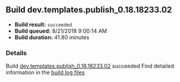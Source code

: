 ## Build dev.templates.publish_0.18.18233.02
- **Build result:** `succeeded`
- **Build queued:** 8/21/2018 9:00:14 AM
- **Build duration:** 41.80 minutes
### Details
Build [dev.templates.publish_0.18.18233.02](https://winappstudio.visualstudio.com/web/build.aspx?pcguid=a4ef43be-68ce-4195-a619-079b4d9834c2&builduri=vstfs%3a%2f%2f%2fBuild%2fBuild%2f26126) succeeded
Find detailed information in the [build log files](https://uwpctdiags.blob.core.windows.net/buildlogs/dev.templates.publish_0.18.18233.02_logs.zip)
